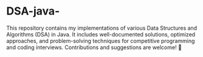# DSA-java-
This repository contains my implementations of various Data Structures and Algorithms (DSA) in Java. It includes well-documented solutions, optimized approaches, and problem-solving techniques for competitive programming and coding interviews. Contributions and suggestions are welcome! 🚀
